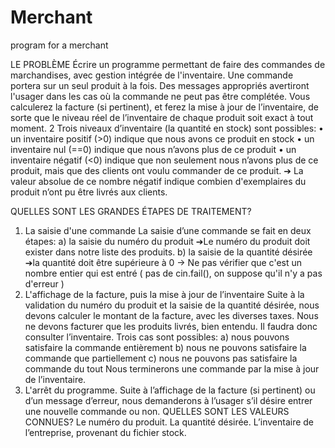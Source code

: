 # Merchant
program for a merchant


LE PROBLÈME
Écrire un programme permettant de faire des commandes de marchandises, avec gestion 
intégrée de l'inventaire. Une commande portera sur un seul produit à la fois. Des 
messages appropriés avertiront l'usager dans les cas où la commande ne peut pas être 
complétée. Vous calculerez la facture (si pertinent), et ferez la mise à jour de l’inventaire, 
de sorte que le niveau réel de l’inventaire de chaque produit soit exact à tout moment. 
2
Trois niveaux d’inventaire (la quantité en stock) sont possibles:
• un inventaire positif (>0) indique que nous avons ce produit en stock
• un inventaire nul (==0) indique que nous n’avons plus de ce produit
• un inventaire négatif (<0) indique que non seulement nous n’avons plus de ce 
produit, mais que des clients ont voulu commander de 
ce produit.
➔ La valeur absolue de ce nombre négatif indique 
combien d'exemplaires du produit n’ont pu être livrés 
aux clients.

QUELLES SONT LES GRANDES ÉTAPES DE TRAITEMENT?
1. La saisie d'une commande
La saisie d’une commande se fait en deux étapes:
a) la saisie du numéro du produit
➔Le numéro du produit doit exister dans notre liste des produits.
b) la saisie de la quantité désirée 
➔la quantité doit être supérieure à 0
→ Ne pas vérifier que c'est un nombre entier qui est entré ( pas de cin.fail(), on suppose 
qu'il n'y a pas d'erreur )
2. L'affichage de la facture, puis la mise à jour de l’inventaire
Suite à la validation du numéro du produit et la saisie de la quantité désirée, nous 
devons calculer le montant de la facture, avec les diverses taxes. Nous ne devons 
facturer que les produits livrés, bien entendu. Il faudra donc consulter l’inventaire. 
Trois cas sont possibles:
a) nous pouvons satisfaire la commande entièrement
b) nous ne pouvons satisfaire la commande que partiellement
c) nous ne pouvons pas satisfaire la commande du tout
Nous terminerons une commande par la mise à jour de l’inventaire.
3. L'arrêt du programme.
Suite à l’affichage de la facture (si pertinent) ou d’un message d’erreur, nous 
demanderons à l’usager s’il désire entrer une nouvelle commande ou non.
QUELLES SONT LES VALEURS CONNUES?
Le numéro du produit.
La quantité désirée.
L’inventaire de l’entreprise, provenant du fichier stock.
